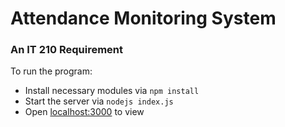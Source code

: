 # Attendance Monitoring System
### An IT 210 Requirement

To run the program:
* Install necessary modules via `npm install`
* Start the server via `nodejs index.js`
* Open [localhost:3000]() to view